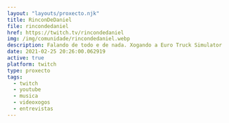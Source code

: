 ```yaml
---
layout: "layouts/proxecto.njk"
title: RinconDeDaniel
file: rincondedaniel
href: https://twitch.tv/rincondedaniel
img: /img/comunidade/rincondedaniel.webp
description: Falando de todo e de nada. Xogando a Euro Truck Simulator facendo un imperio do mundo dos transportes. Tamén algo de Among Us, Valorant e cousas diversas. Tamén comento partidos do Dépor.
date: 2021-02-25 20:26:00.062919
active: true
platform: twitch
type: proxecto
tags:
  - twitch
  - youtube
  - musica
  - videoxogos
  - entrevistas
---
```

